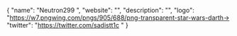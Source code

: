{
  "name": "Neutron299 ",
  "website": "",
  "description": "",
  "logo": "https://w7.pngwing.com/pngs/905/688/png-transparent-star-wars-darth->
  "twitter": "https://twitter.com/sadistt1c "
}
